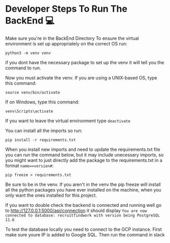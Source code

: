 # Developer Steps To Run The BackEnd :computer:

Make sure you're in the BackEnd Directory
To ensure the virtual environment is set up appropriately on the correct OS run:
```
python3 -m venv venv
```
if you dont have the necessary package to set up the venv
it will tell you the command to run.

Now you must activate the venv. If you are using a UNIX-based OS, type this command:
```
source venv/bin/activate
```
If on Windows, type this command:
```
venv\Scripts\activate
```
If you want to leave the virtual environment type `deactivate`

You can install all the imports so run:
```
pip install -r requirements.txt 
```
When you install new imports and need to update the requirements.txt file you can run the command below, but it may include unecessary imports, so you might want to just directly add the package to the requirements.txt in a format `name==version#`:
```
pip freeze > requirements.txt
```
Be sure to be in the venv. If you aren't in the venv the pip freeze will install all
the python packages you have ever installed on the machine, when you only want the ones installed for this project.

If you want to double check the backend is connected and running well go to http://127.0.0.1:5000/api/connection it should display `You are now connected to database: recruitfindwork with version being PostgreSQL 11.6`

To test the database locally you need to connect to the GCP instance. First make sure youre IP is added to Google SQL.
Then run the command in slack
